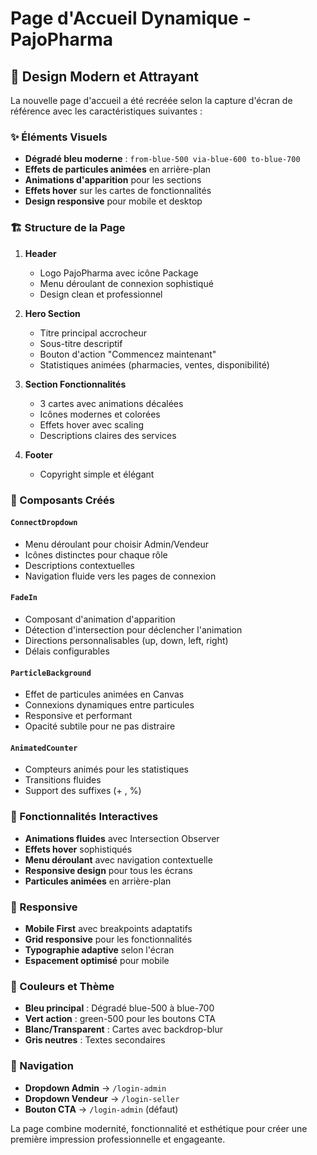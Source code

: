 # Page d'Accueil Dynamique - PajoPharma

## 🎨 Design Modern et Attrayant

La nouvelle page d'accueil a été recréée selon la capture d'écran de référence avec les caractéristiques suivantes :

### ✨ Éléments Visuels

- **Dégradé bleu moderne** : `from-blue-500 via-blue-600 to-blue-700`
- **Effets de particules animées** en arrière-plan
- **Animations d'apparition** pour les sections
- **Effets hover** sur les cartes de fonctionnalités
- **Design responsive** pour mobile et desktop

### 🏗️ Structure de la Page

1. **Header**
   - Logo PajoPharma avec icône Package
   - Menu déroulant de connexion sophistiqué
   - Design clean et professionnel

2. **Hero Section**
   - Titre principal accrocheur
   - Sous-titre descriptif
   - Bouton d'action "Commencez maintenant"
   - Statistiques animées (pharmacies, ventes, disponibilité)

3. **Section Fonctionnalités**
   - 3 cartes avec animations décalées
   - Icônes modernes et colorées
   - Effets hover avec scaling
   - Descriptions claires des services

4. **Footer**
   - Copyright simple et élégant

### 🎯 Composants Créés

#### `ConnectDropdown`
- Menu déroulant pour choisir Admin/Vendeur
- Icônes distinctes pour chaque rôle
- Descriptions contextuelles
- Navigation fluide vers les pages de connexion

#### `FadeIn`
- Composant d'animation d'apparition
- Détection d'intersection pour déclencher l'animation
- Directions personnalisables (up, down, left, right)
- Délais configurables

#### `ParticleBackground`
- Effet de particules animées en Canvas
- Connexions dynamiques entre particules
- Responsive et performant
- Opacité subtile pour ne pas distraire

#### `AnimatedCounter`
- Compteurs animés pour les statistiques
- Transitions fluides
- Support des suffixes (+ , %)

### 🚀 Fonctionnalités Interactives

- **Animations fluides** avec Intersection Observer
- **Effets hover** sophistiqués
- **Menu déroulant** avec navigation contextuelle
- **Responsive design** pour tous les écrans
- **Particules animées** en arrière-plan

### 📱 Responsive

- **Mobile First** avec breakpoints adaptatifs
- **Grid responsive** pour les fonctionnalités
- **Typographie adaptive** selon l'écran
- **Espacement optimisé** pour mobile

### 🎨 Couleurs et Thème

- **Bleu principal** : Dégradé blue-500 à blue-700
- **Vert action** : green-500 pour les boutons CTA
- **Blanc/Transparent** : Cartes avec backdrop-blur
- **Gris neutres** : Textes secondaires

### 🔗 Navigation

- **Dropdown Admin** → `/login-admin`
- **Dropdown Vendeur** → `/login-seller`
- **Bouton CTA** → `/login-admin` (défaut)

La page combine modernité, fonctionnalité et esthétique pour créer une première impression professionnelle et engageante.
